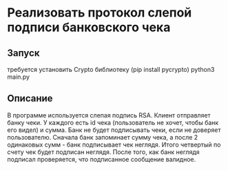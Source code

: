 # Реализовать протокол слепой подписи банковского чека 
## Запуск
требуется установить Crypto библиотеку (pip install pycrypto)
python3 main.py
## Описание 
В программе используется слепая подпись RSA.
Клиент отправляет банку чеки. У каждого есть id чека (пользователь не хочет, чтобы банк его видел) и сумма.
Банк не будет подписывать чеки, если не доверяет пользователю.
Сначала банк запоминает сумму чека, а после 2 одинаковых сумм - банк подписывает чек неглядя. Итого четвертый по счету чек будет подписан неглядя.
После того, как банк неглядя подписал проверяется, что подписанное сообщение валидное.